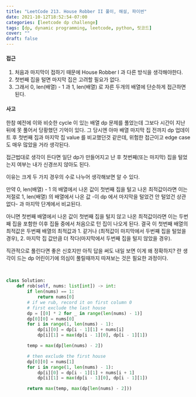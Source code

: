 ```yaml
---
title: "LeetCode 213. House Robber II 풀이, 해설, 파이썬"
date: 2021-10-12T18:52:54-07:00
categories: [leetcode dp challenge]
tags: [dp, dynamic programming, leetcode, python, 릿코드]
cover: ""
draft: false
---
```


#### **접근**

1. 처음과 마지막이 접하기 때문에 House Robber I 과 다른 방식을 생각해야한다.
2. 첫번째 집을 털면 마지막 집은 고려할 필요가 없다.
3. 그래서 0, len(배열) - 1 과 1, len(배열) 로 자른 두개의 배열에 단순하게 접근하면 된다.

#### **사고**

한참 예전에 이와 비슷한 cycle 이 있는 배열 dp 문제를 풀었는데 그보다 시간이 지난 뒤에 못 풀어서 당황했던 기억이 있다. 그 당시엔 아마 배열 마지막 집 전까지 dp 업데이트 후 첫번째 집과 마지막 집 value 를 비교했던것 같은데, 위험한 접근이고 edge case 도 매우 많았을 거라 생각된다.

접근법대로 생각이 든다면 일단 dp가 만들어지고 난 후 첫번째(또는 마지막) 집을 털었는지 여부는 내가 신경쓰지 않아도 된다.

이유는 크게 두 가지 경우의 수로 나누어 생각해보면 알 수 있다.

만약 0, len(배열) - 1 의 배열에서 나온 값이 첫번째 집을 털고 나온 최적값이라면 이는 저절로 1, len(배열) 의 배열에서 나온 값 -이 dp 에서 마지막을 털었건 안 털었건 상관 없다- 과 마지막 단계에서 비교된다.

아니면 첫번째 배열에서 나온 값이 첫번째 집을 털지 않고 나온 최적값이라면 이는 두번째 집을 포함한 이후 집들 중에서 처음으로 턴 집이 나오게 된다. 결국 이 첫번째 배열의 최적값은 두번째 배열의 최적값과 1. 같거나 (최적값이 마지막에서 두번째 집을 털었을 경우), 2. 마지막 집 값만큼 더 작다(마지막에서 두번째 집을 털지 않았을 경우).

직관적으로 풀린다면 좋은 신호지만 아직 답을 써도 내일 보면 이게 왜 정확하지? 란 생각이 드는 dp 어린이기에 의심이 풀릴때까지 따져보는 것은 필요한 과정이다.

&nbsp;

```python
class Solution:
    def rob(self, nums: list[int]) -> int:
        if len(nums) == 1:
            return nums[0]
        # if we rub, record it on first column 0
        # first exclude the last house
        dp = [[0] * 2 for _ in range(len(nums) - 1)]
        dp[0][0] = nums[0]
        for i in range(1, len(nums) - 1):
            dp[i][0] = dp[i - 1][1] + nums[i]
            dp[i][1] = max(dp[i - 1][0], dp[i - 1][1])

        temp = max(dp[len(nums) - 2])

        # then exclude the first house
        dp[0][0] = nums[1]
        for i in range(1, len(nums) - 1):
            dp[i][0] = dp[i - 1][1] + nums[i + 1]
            dp[i][1] = max(dp[i - 1][0], dp[i - 1][1])

        return max(temp, max(dp[len(nums) - 2]))
```
